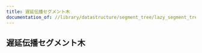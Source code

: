```yaml
---
title: 遅延伝播セグメント木
documentation_of: //library/datastructure/segment_tree/lazy_segment_tree.hpp
---
```

## 遅延伝播セグメント木